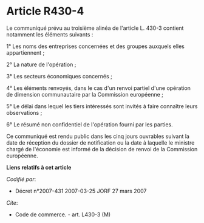 # Article R430-4

Le communiqué prévu au troisième alinéa de l'article L. 430-3 contient notamment les éléments suivants :

1° Les noms des entreprises concernées et des groupes auxquels elles appartiennent ;

2° La nature de l'opération ;

3° Les secteurs économiques concernés ;

4° Les éléments renvoyés, dans le cas d'un renvoi partiel d'une opération de dimension communautaire par la Commission
européenne ;

5° Le délai dans lequel les tiers intéressés sont invités à faire connaître leurs observations ;

6° Le résumé non confidentiel de l'opération fourni par les parties.

Ce communiqué est rendu public dans les cinq jours ouvrables suivant la date de réception du dossier de notification ou la
date à laquelle le ministre chargé de l'économie est informé de la décision de renvoi de la Commission européenne.

**Liens relatifs à cet article**

_Codifié par_:

  - Décret n°2007-431 2007-03-25 JORF 27 mars 2007

_Cite_:

  - Code de commerce. - art. L430-3 (M)
